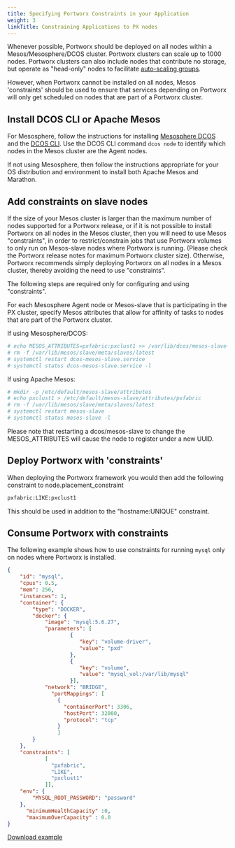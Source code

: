 ```yaml
---
title: Specifying Portworx Constraints in your Application
weight: 3
linkTitle: Constraining Applications to PX nodes
---
```


Whenever possible, Portworx should be deployed on all nodes within a Mesos/Mesosphere/DCOS cluster.
Portworx clusters can scale up to 1000 nodes. Portworx clusters can also include nodes that contribute no storage,
but operate as "head-only" nodes to facilitate [auto-scaling groups](/portworx-install-with-kubernetes/cloud/aws/aws-asg).

However, when Portworx cannot be installed on all nodes, Mesos 'constraints' should be used
to ensure that services depending on Portworx will only get scheduled on nodes
that are part of a Portworx cluster.

## Install DCOS CLI or Apache Mesos
For Mesosphere, follow the instructions for installing [Mesosphere DCOS](https://dcos.io/install) and the [DCOS CLI](https://docs.mesosphere.com/1.7/usage/cli/install).
Use the DCOS CLI command `dcos node` to identify which nodes in the Mesos cluster are the Agent nodes.

If not using Mesosphere, then follow the instructions appropriate for your OS distribution and environment to install both Apache Mesos and Marathon.

## Add constraints on slave nodes
If the size of your Mesos cluster is larger than the maximum number of nodes supported for a Portworx release,
or if it is not possible to install Portworx on all nodes in the Mesos cluster,
then you will need to use Mesos "constraints", in order to restrict/constrain jobs that use Portworx volumes to only run
on Mesos-slave nodes where Portworx is running.   (Please check the Portworx release notes for maximum Portworx cluster size).
Otherwise, Portworx recommends simply deploying Portworx on all nodes in a Mesos cluster, thereby avoiding the need to use "constraints".

The following steps are required only for configuring and using "constraints".

For each Mesosphere Agent node or Mesos-slave that is participating in the PX cluster,
specify Mesos attributes that allow for affinity of tasks to nodes that are part of the Portworx cluster.

If using Mesosphere/DCOS:

```bash
# echo MESOS_ATTRIBUTES=pxfabric:pxclust1 >> /var/lib/dcos/mesos-slave-common
# rm -f /var/lib/mesos/slave/meta/slaves/latest
# systemctl restart dcos-mesos-slave.service
# systemctl status dcos-mesos-slave.service -l
```

If using Apache Mesos:

```bash
# mkdir -p /etc/default/mesos-slave/attributes
# echo pxclust1 > /etc/default/mesos-slave/attributes/pxfabric
# rm -f /var/lib/mesos/slave/meta/slaves/latest
# systemctl restart mesos-slave
# systemctl status mesos-slave -l
```

Please note that restarting a dcos/mesos-slave to change the MESOS_ATTRIBUTES will cause the node to register under a new UUID.

## Deploy Portworx with 'constraints'
When deploying the Portworx framework you would then add the following constraint to node.placement_constraint
```bash
pxfabric:LIKE:pxclust1
```

This should be used in addition to the "hostname:UNIQUE" constraint.

## Consume Portworx with constraints
The following example shows how to use constraints for running `mysql` only on nodes where Portworx is installed.

```json
{
    "id": "mysql",
    "cpus": 0.5,
    "mem": 256,
    "instances": 1,
    "container": {
        "type": "DOCKER",
        "docker": {
            "image": "mysql:5.6.27",
            "parameters": [
                    {
                       "key": "volume-driver",
                       "value": "pxd"
                    },
                    {
                       "key": "volume",
                       "value": "mysql_vol:/var/lib/mysql"
                    }],
            "network": "BRIDGE",
              "portMappings": [
                {
                  "containerPort": 3306,
                  "hostPort": 32000,
                  "protocol": "tcp"
                }
                ]
        }
    },
    "constraints": [
            [
              "pxfabric",
              "LIKE",
              "pxclust1"
            ]],
    "env": {
        "MYSQL_ROOT_PASSWORD": "password"
    },
      "minimumHealthCapacity" :0,
      "maximumOverCapacity" : 0.0
}
```
[Download example](/samples/dcos/px-marathon-mysql-constraints.json?raw=true)
